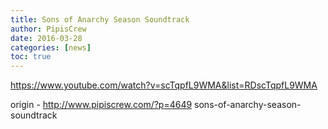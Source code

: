 ```yaml
---
title: Sons of Anarchy Season Soundtrack
author: PipisCrew
date: 2016-03-28
categories: [news]
toc: true
---
```


https://www.youtube.com/watch?v=scTqpfL9WMA&list=RDscTqpfL9WMA

origin - http://www.pipiscrew.com/?p=4649 sons-of-anarchy-season-soundtrack
